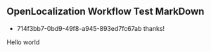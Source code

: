 ## OpenLocalization Workflow Test MarkDown
* 714f3bb7-0bd9-49f8-a945-893ed7fc67ab 
thanks!

Hello world